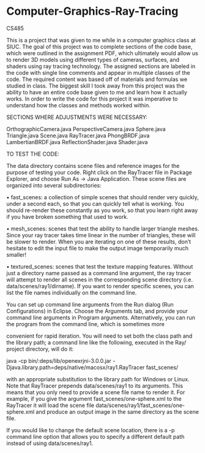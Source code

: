 #  Computer-Graphics-Ray-Tracing

CS485


This is a project that was given to me while in a computer graphics class at SIUC.
The goal of this project was to complete sections of the code base, which were outlined in the assignment PDF, which ultimately would allow us to render 3D models using different types of cameras, surfaces, and shaders using ray tracing technology.
The assigned sections are labeled in the code with single line comments and appear in multiple classes of the code.
The required content was based off of materials and formulas we studied in class.
The biggest skill I took away from this project was the ability to have an entire code base given to me and learn how it actually works.
In order to write the code for this project it was imperative to understand how the classes and methods worked within.

SECTIONS WHERE ADJUSTMENTS WERE NECESSARY:

OrthographicCamera.java
PerspectiveCamera.java
Sphere.java 
Triangle.java
Scene.java
RayTracer.java
PhongBRDF.java
LambertianBRDF.java
ReflectionShader.java
Shader.java

TO TEST THE CODE:

The data directory contains scene files and reference images for the purpose of testing your code. Right click on the RayTracer file in Package Explorer, and choose Run As → Java Application. These scene files are organized into several subdirectories:

• fast_scenes: a collection of simple scenes that should render very quickly, under a second
each, so that you can quickly tell what is working. You should re-render these constantly as
you work, so that you learn right away if you have broken something that used to work.

• mesh_scenes: scenes that test the ability to handle larger triangle meshes. Since your ray
tracer takes time linear in the number of triangles, these will be slower to render. When you are iterating on one of these results, don’t hesitate to edit the input file to make the output image temporarily much smaller!

• textured_scenes: scenes that test the texture mapping features.
Without just a directory name passed as a command line argument, the ray tracer will attempt to render all scenes in the corresponding scene directory (i.e. data/scenes/ray1/dirname). If you want to render specific scenes, you can list the file names individually on the command line.

You can set up command line arguments from the Run dialog (Run Configurations) in Eclipse. Choose the Arguments tab, and provide your command line arguments in Program arguments. Alternatively, you can run the program from the command line, which is sometimes more

convenient for rapid iteration. You will need to set both the class path and the library path; a command line like the following, executed in the Ray/ project directory, will do it:

java -cp bin/:deps/lib/openexrjni-3.0.0.jar -Djava.library.path=deps/native/macosx/ray1.RayTracer fast_scenes/
 
with an appropriate substitution to the library path for Windows or Linux. Note that RayTracer prepends data/scenes/ray1 to its arguments. This means that you only need to provide a scene file name to render it. For example, if you give the argument fast_scenes/one-sphere.xml to the RayTracer it will load the scene file data/scenes/ray1/fast_scenes/one-sphere.xml and produce an output image in the same directory as the scene file.

If you would like to change the default scene location, there is a -p command line option that allows you to specify a different default path instead of using data/scenes/ray1.
